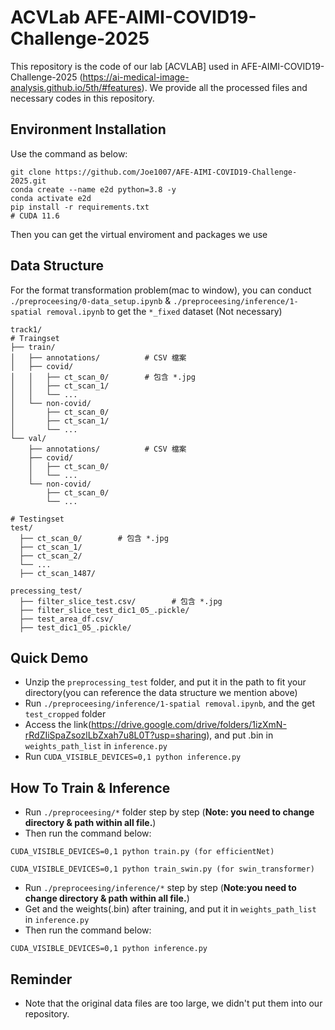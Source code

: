 # ACVLab AFE-AIMI-COVID19-Challenge-2025

This repository is the code of our lab [ACVLAB] used in AFE-AIMI-COVID19-Challenge-2025 (https://ai-medical-image-analysis.github.io/5th/#features).
We provide all the processed files and necessary codes in this repository.


## Environment Installation
Use the command as below:
```
git clone https://github.com/Joe1007/AFE-AIMI-COVID19-Challenge-2025.git
conda create --name e2d python=3.8 -y
conda activate e2d 
pip install -r requirements.txt
# CUDA 11.6
```
Then you can get the virtual enviroment and packages we use

## Data Structure
For the format transformation problem(mac to window), you can conduct `./preproceesing/0-data_setup.ipynb` & `./preproceesing/inference/1-spatial removal.ipynb` to get the `*_fixed` dataset (Not necessary)
```
track1/
# Traingset
├── train/
│   ├── annotations/          # CSV 檔案
│   ├── covid/
│   │   ├── ct_scan_0/        # 包含 *.jpg
│   │   ├── ct_scan_1/
│   │   └── ...
│   └── non-covid/
│       ├── ct_scan_0/
│       ├── ct_scan_1/
│       └── ...
└── val/
    ├── annotations/          # CSV 檔案
    ├── covid/
    │   ├── ct_scan_0/
    │   └── ...
    └── non-covid/
        ├── ct_scan_0/
        └── ...

# Testingset
test/
  ├── ct_scan_0/        # 包含 *.jpg
  ├── ct_scan_1/
  ├── ct_scan_2/
  └── ...
  ├── ct_scan_1487/

precessing_test/
  ├── filter_slice_test.csv/        # 包含 *.jpg
  ├── filter_slice_test_dic1_05_.pickle/
  ├── test_area_df.csv/
  ├── test_dic1_05_.pickle/
```

## Quick Demo
- Unzip the `preprocessing_test` folder, and put it in the path to fit your directory(you can reference the data structure we mention above)
- Run `./preproceesing/inference/1-spatial removal.ipynb`, and the get `test_cropped` folder
- Access the link(https://drive.google.com/drive/folders/1izXmN-rRdZIiSpaZsozlLbZxah7u8L0T?usp=sharing), and put .bin in `weights_path_list` in `inference.py`
- Run `CUDA_VISIBLE_DEVICES=0,1 python inference.py`



## How To Train & Inference
- Run `./preproceesing/*` folder step by step (**Note: you need to change directory & path within all file.**)
- Then run the command below:
```
CUDA_VISIBLE_DEVICES=0,1 python train.py (for efficientNet)

CUDA_VISIBLE_DEVICES=0,1 python train_swin.py (for swin_transformer)
```

- Run `./preproceesing/inference/*` step by step (**Note:you need to change directory & path within all file.**)
- Get and the weights(.bin) after training, and put it in `weights_path_list` in `inference.py`
- Then run the command below:
```
CUDA_VISIBLE_DEVICES=0,1 python inference.py
```

## Reminder
- Note that the original data files are too large, we didn't put them into our repository.
